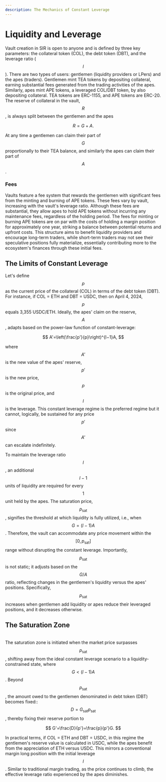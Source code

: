 ```yaml
---
description: The Mechanics of Constant Leverage
---
```


# Liquidity and Leverage

Vault creation in SIR is open to anyone and is defined by three key parameters: the collateral token (COL), the debt token (DBT), and the leverage ratio ($$l$$). There are two types of users: gentlemen  (liquidity providers or LPers) and the apes (traders). Gentlemen mint TEA tokens by depositing collateral, earning substantial fees generated from the trading activities of the apes. Similarly, apes mint APE tokens, a leveraged COL/DBT token, by also depositing collateral. TEA tokens are ERC-1155, and APE tokens are ERC-20. The reserve of collateral in the vault, $$R$$, is always split between the gentlemen and the apes

$$
R=G+A.
$$

At any time a gentlemen can claim their part of $$G$$ proportionally to their TEA balance, and similarly the apes can claim their part of $$A$$.&#x20;

### Fees

Vaults feature a fee system that rewards the gentlemen with significant fees from the minting and burning of APE tokens. These fees vary by vault, increasing with the vault's leverage ratio. Although these fees are substantial, they allow apes to hold APE tokens without incurring any maintenance fees, regardless of the holding period. The fees for minting or burning APE tokens are on par with the costs of holding a margin position for approximately one year, striking a balance between potential returns and upfront costs. This structure aims to benefit liquidity providers and encourage long-term traders, while short-term traders may not see their speculative positions fully materialize, essentially contributing more to the ecosystem's finances through these initial fees.

## The Limits of Constant Leverage

Let's define $$p$$ as the current price of the collateral (COL) in terms of the debt token (DBT). For instance, if COL = ETH and DBT = USDC, then on April 4, 2024, $$p$$ equals 3,355 USDC/ETH. Ideally, the apes' claim on the reserve, $$A$$, adapts based on the power-law function of constant-leverage:

$$
A'=\left(\frac{p'}{p}\right)^{l−1}A,
$$

where $$A'$$ is the new value of the apes' reserve, $$p'$$ is the new price, $$p$$ is the original price, and $$l$$ is the leverage. This constant leverage regime is the preferred regime but it cannot, logically, be sustained for any price $$p'$$ since$$A'$$ can escalate indefinitely.

To maintain the leverage ratio $$l$$, an additional $$l-1$$ units of liquidity are required for every $$1$$ unit held by the apes. The saturation price, $$p_\textrm{sat}$$, signifies the threshold at which liquidity is fully utilized, i.e., when $$G=(l-1)A$$. Therefore, the vault can accommodate any price movement within the $$[0,p_\textrm{sat}]$$range without disrupting the constant leverage. Importantly, $$p_\textrm{sat}$$ is not static; it adjusts based on the $$G/A$$ ratio, reflecting changes in the gentlemen's liquidity versus the apes' positions. Specifically, $$p_\textrm{sat}$$ increases when gentlemen add liquidity or apes reduce their leveraged positions, and it decreases otherwise.

## The Saturation Zone

\
The saturation zone is initiated when the market price surpasses $$p_\textrm{sat}​$$, shifting away from the ideal constant leverage scenario to a liquidity-constrained state, where $$G<(l-1)A$$. Beyond $$p_\textrm{sat}​$$, the amount owed to the gentlemen denominated in debt token (DBT) becomes fixed:: $$D=G_\textrm{sat}p_\textrm{sat}$$, thereby fixing their reserve portion to

$$
G'=\frac{D}{p'}=\frac{p}{p'}G.
$$

In practical terms, if COL = ETH and DBT = USDC, in this regime the gentlemen's reserve value is calculated in USDC, while the apes benefit from the appreciation of ETH versus USDC. This mirrors a conventional margin long position with the initial leverage $$l$$. Similar to traditional margin trading, as the price continues to climb, the effective leverage ratio experienced by the apes diminishes.
